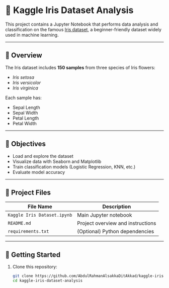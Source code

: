 # 🌸 Kaggle Iris Dataset Analysis

This project contains a Jupyter Notebook that performs data analysis and classification on the famous [Iris dataset](https://www.kaggle.com/datasets/uciml/iris), a beginner-friendly dataset widely used in machine learning.

---

## 📌 Overview

The Iris dataset includes **150 samples** from three species of Iris flowers:
- *Iris setosa*
- *Iris versicolor*
- *Iris virginica*

Each sample has:
- Sepal Length
- Sepal Width
- Petal Length
- Petal Width

---

## 🎯 Objectives

- Load and explore the dataset
- Visualize data with Seaborn and Matplotlib
- Train classification models (Logistic Regression, KNN, etc.)
- Evaluate model accuracy

---

## 📁 Project Files

| File Name                   | Description                            |
|----------------------------|----------------------------------------|
| `Kaggle Iris Dataset.ipynb`| Main Jupyter notebook                  |
| `README.md`                | Project overview and instructions      |
| `requirements.txt`         | (Optional) Python dependencies         |

---

## 🚀 Getting Started

1. Clone this repository:
   ```bash
   git clone https://github.com/AbdulRahmanAlsakkaDitAkkad/kaggle-iris-dataset-analysis.git
   cd kaggle-iris-dataset-analysis
